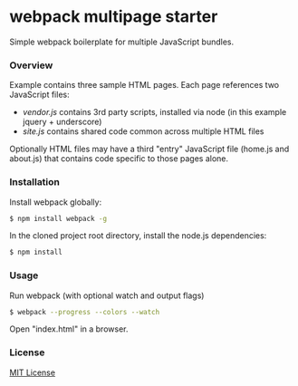 # webpack multipage starter
Simple webpack boilerplate for multiple JavaScript bundles.

### Overview
Example contains three sample HTML pages. Each page references two JavaScript files: 
* *vendor.js* contains 3rd party scripts, installed via node (in this example jquery + underscore)
* *site.js* contains shared code common across multiple HTML files

Optionally HTML files may have a third "entry" JavaScript file (home.js and about.js) that contains code specific to those pages alone.

### Installation
Install webpack globally:
```sh
$ npm install webpack -g
```

In the cloned project root directory, install the node.js dependencies:
```sh
$ npm install
```

### Usage
Run webpack (with optional watch and output flags)
```sh
$ webpack --progress --colors --watch
```
Open "index.html" in a browser.

### License

[MIT License](http://opensource.org/licenses/MIT)